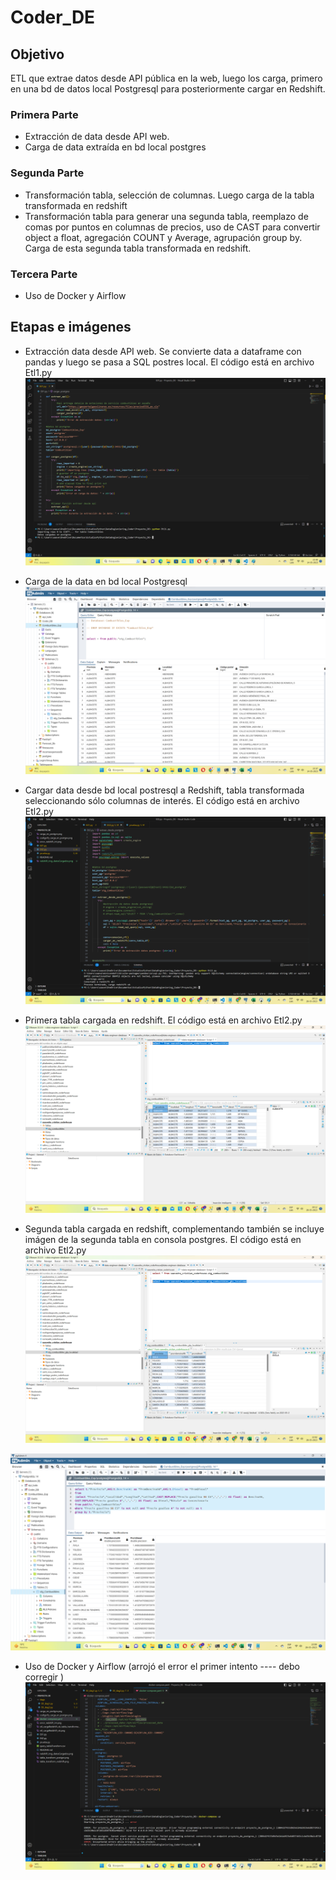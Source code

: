 # Coder_DE

## Objetivo

ETL que extrae datos desde API pública en la web, luego los carga, primero en una bd de datos local Postgresql para posteriormente cargar en Redshift.

### Primera Parte

* Extracción de data desde API web.
* Carga de data extraída en bd local postgres

### Segunda Parte

* Transformación tabla, selección de columnas. Luego carga de la tabla transformada en redshift
* Transformación tabla para generar una segunda tabla, reemplazo de comas por puntos en columnas de precios, uso de CAST para convertir object a float, agregación COUNT y Average, agrupación group by. Carga de esta segunda tabla transformada en redshift.

### Tercera Parte

* Uso de Docker y Airflow

## Etapas e imágenes

* Extracción data desde API web. Se convierte data a dataframe con pandas y luego se pasa a SQL postres local. El código está en archivo Etl1.py
![My Image](codigoPy_carga_en_postgre.png)

* Carga de la data en bd local Postgresql
![My Image](carga_en_postgre.png)

* Cargar data desde bd local postresql a Redshift, tabla transformada seleccionando sólo columnas de interés. El código está en archivo Etl2.py
![My Image](etl_cargaRedshift_ok.png)

* Primera tabla cargada en redshift. El código está en archivo Etl2.py
![My Image](redshift_img_datosCargados.png)

* Segunda tabla cargada en redshift, complementando también se incluye imágen de la segunda tabla en consola postgres. El código está en archivo Etl2.py
![My Image](tabla_transform_redshift.png)

![My Image](tabla_transform_postgre.png)

* Uso de Docker y Airflow (arrojó el error el primer intento ---- debo corregir )
![My Image](DCompose_fail.png)
